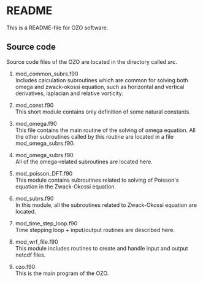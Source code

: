 # README

This is a README-file for OZO software. 


## Source code
Source code files of the OZO are located in the directory called _src_. 

1. mod\_common\_subrs.f90  
	Includes calculation subroutines which are common for solving both omega and zwack-okossi equation, such as horizontal and vertical derivatives, laplacian and relative vorticity.
	
2. mod\_const.f90  
	This short module contains only definition of some natural constants.

3. mod\_omega.f90  
	This file contains the main routine of the solving of omega equation. All the other subroutines called by this routine are located in a file mod\_omega\_subrs.f90.

4. mod\_omega\_subrs.f90  
	All of the omega-related subroutines are located here.
	
5. mod\_poisson\_DFT.f90  
	This module contains subroutines related to solving of Poisson's equation in the Zwack-Okossi equation. 
	
6. mod\_subrs.f90  
	In this module, all the subroutines related to Zwack-Okossi equation are located.
	
7. mod\_time\_step\_loop.f90  
	Time stepping loop + input/output routines are described here. 

8. mod\_wrf\_file.f90  
	This module includes routines to create and handle input and output netcdf files.
	
9. ozo.f90  
	This is the main program of the OZO.